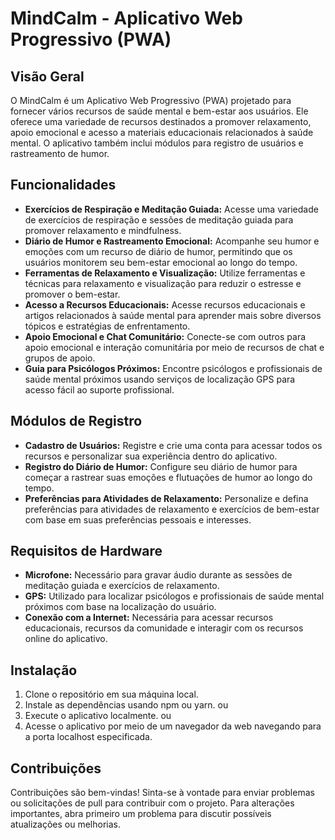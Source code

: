 # MindCalm - Aplicativo Web Progressivo (PWA)

## Visão Geral
O MindCalm é um Aplicativo Web Progressivo (PWA) projetado para fornecer vários recursos de saúde mental e bem-estar aos usuários. Ele oferece uma variedade de recursos destinados a promover relaxamento, apoio emocional e acesso a materiais educacionais relacionados à saúde mental. O aplicativo também inclui módulos para registro de usuários e rastreamento de humor.

## Funcionalidades
- **Exercícios de Respiração e Meditação Guiada:** Acesse uma variedade de exercícios de respiração e sessões de meditação guiada para promover relaxamento e mindfulness.
- **Diário de Humor e Rastreamento Emocional:** Acompanhe seu humor e emoções com um recurso de diário de humor, permitindo que os usuários monitorem seu bem-estar emocional ao longo do tempo.
- **Ferramentas de Relaxamento e Visualização:** Utilize ferramentas e técnicas para relaxamento e visualização para reduzir o estresse e promover o bem-estar.
- **Acesso a Recursos Educacionais:** Acesse recursos educacionais e artigos relacionados à saúde mental para aprender mais sobre diversos tópicos e estratégias de enfrentamento.
- **Apoio Emocional e Chat Comunitário:** Conecte-se com outros para apoio emocional e interação comunitária por meio de recursos de chat e grupos de apoio.
- **Guia para Psicólogos Próximos:** Encontre psicólogos e profissionais de saúde mental próximos usando serviços de localização GPS para acesso fácil ao suporte profissional.

## Módulos de Registro
- **Cadastro de Usuários:** Registre e crie uma conta para acessar todos os recursos e personalizar sua experiência dentro do aplicativo.
- **Registro do Diário de Humor:** Configure seu diário de humor para começar a rastrear suas emoções e flutuações de humor ao longo do tempo.
- **Preferências para Atividades de Relaxamento:** Personalize e defina preferências para atividades de relaxamento e exercícios de bem-estar com base em suas preferências pessoais e interesses.

## Requisitos de Hardware
- **Microfone:** Necessário para gravar áudio durante as sessões de meditação guiada e exercícios de relaxamento.
- **GPS:** Utilizado para localizar psicólogos e profissionais de saúde mental próximos com base na localização do usuário.
- **Conexão com a Internet:** Necessária para acessar recursos educacionais, recursos da comunidade e interagir com os recursos online do aplicativo.

## Instalação
1. Clone o repositório em sua máquina local.
2. Instale as dependências usando npm ou yarn.
ou
3. Execute o aplicativo localmente.
ou
4. Acesse o aplicativo por meio de um navegador da web navegando para a porta localhost especificada.

## Contribuições
Contribuições são bem-vindas! Sinta-se à vontade para enviar problemas ou solicitações de pull para contribuir com o projeto. Para alterações importantes, abra primeiro um problema para discutir possíveis atualizações ou melhorias.


